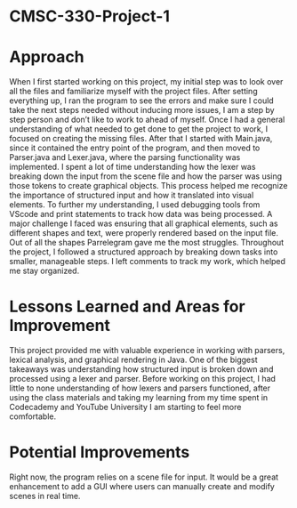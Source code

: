 # CMSC-330-Project-1

# Approach
When I first started working on this project, my initial step was to look over all the files and familiarize myself with the project files. After setting everything up, I ran the program to see the errors and make sure I could take the next steps needed without inducing more issues, I am a step by step person and don’t like to work to ahead of myself.
Once I had a general understanding of what needed to get done to get the project to work, I focused on creating the missing files. After that I started with Main.java, since it contained the entry point of the program, and then moved to Parser.java and Lexer.java, where the parsing functionality was implemented. I spent a lot of time understanding how the lexer was breaking down the input from the scene file and how the parser was using those tokens to create graphical objects. This process helped me recognize the importance of structured input and how it translated into visual elements.
To further my understanding, I used debugging tools from VScode and print statements to track how data was being processed. A major challenge I faced was ensuring that all graphical elements, such as different shapes and text, were properly rendered based on the input file. Out of all the shapes Parrelegram gave me the most struggles.
Throughout the project, I followed a structured approach by breaking down tasks into smaller, manageable steps. I left comments to track my work, which helped me stay organized.
# Lessons Learned and Areas for Improvement
This project provided me with valuable experience in working with parsers, lexical analysis, and graphical rendering in Java. One of the biggest takeaways was understanding how structured input is broken down and processed using a lexer and parser. Before working on this project, I had little to none understanding of how lexers and parsers functioned, after using the class materials and taking my learning from my time spent in Codecademy and YouTube University I am starting to feel more comfortable.
# Potential Improvements
Right now, the program relies on a scene file for input. It would be a great enhancement to add a GUI where users can manually create and modify scenes in real time.
